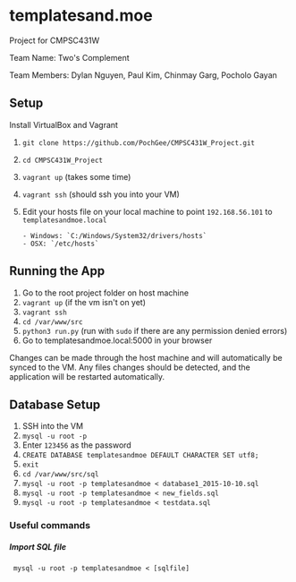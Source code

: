 # templatesand.moe

Project for CMPSC431W

Team Name: Two's Complement

Team Members: Dylan Nguyen, Paul Kim, Chinmay Garg, Pocholo Gayan

## Setup

Install VirtualBox and Vagrant

1. `git clone https://github.com/PochGee/CMPSC431W_Project.git`
   
2. `cd CMPSC431W_Project`
   
3. `vagrant up` (takes some time)
   
4. `vagrant ssh` (should ssh you into your VM)
   
5. Edit your hosts file on your local machine to point `192.168.56.101` to `templatesandmoe.local`
   
   ``` 
   - Windows: `C:/Windows/System32/drivers/hosts`
   - OSX: `/etc/hosts`
   ```

## Running the App

1. Go to the root project folder on host machine
2. `vagrant up` (if the vm isn't on yet)
3. `vagrant ssh`
4. `cd /var/www/src`
5. `python3 run.py`  (run with `sudo` if there are any permission denied errors)
6. Go to templatesandmoe.local:5000 in your browser

Changes can be made through the host machine and will automatically be synced to the VM. Any files changes should be detected, and the application will be restarted automatically.

## Database Setup

1. SSH into the VM
2. `mysql -u root -p`
3. Enter `123456` as the password
4. `CREATE DATABASE templatesandmoe DEFAULT CHARACTER SET utf8;`
5. `exit`
6. `cd /var/www/src/sql`
7. `mysql -u root -p templatesandmoe < database1_2015-10-10.sql`
8. `mysql -u root -p templatesandmoe < new_fields.sql`
9. `mysql -u root -p templatesandmoe < testdata.sql`

### Useful commands

##### Import SQL file

` mysql -u root -p templatesandmoe < [sqlfile]` 